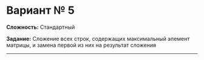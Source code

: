 # Вариант № 5
**Сложность:** Стандартный

**Задание:**  Сложение всех строк, содержащих максимальный элемент матрицы, и замена первой из них на результат сложения

---